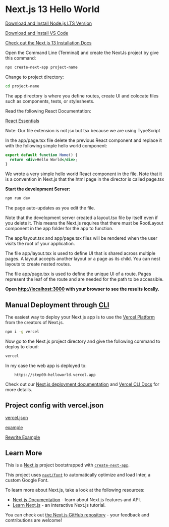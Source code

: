 # Next.js 13 Hello World

[Download and Install Node.js LTS Version](https://nodejs.org/en/download/)

[Download and Install VS Code](https://code.visualstudio.com/download)

[Check out the Next.js 13 Installation Docs](https://nextjs.org/docs/getting-started/installation)

Open the Command Line (Terminal) and create the NextJs project by give this command:

```bash
npx create-next-app project-name
```

Change to project directory:

```bash
cd project-name
```

The app directory is where you define routes, create UI and colocate files such as components, tests, or stylesheets.

Read the following React Documentation:

[React Essentials](https://nextjs.org/docs/getting-started/react-essentials)

Note: Our file extension is not jsx but tsx because we are using
TypeScript

In the app/page.tsx file delete the previous React component and replace it with the following simple hello world component:

```jsx
export default function Home() {
  return <div>Hello World</div>;
}
```

We wrote a very simple hello world React component in the file. Note that it is a convention in Next.js that the html page in the director is called page.tsx

**Start the development Server:**

```bash
npm run dev
```

The page auto-updates as you edit the file.

Note that the development server created a layout.tsx file by itself even if you delete it. This means the Next.js requires that there must be RootLayout component in the app folder for the app to function.

The app/layout.tsx and app/page.tsx files will be rendered when the user visits the root of your application.

The file app/layout.tsx is used to define UI that is shared across multiple pages. A layout accepts another layout or a page as its child. You can nest layouts to create nested routes.

The file app/page.tsx is used to define the unique UI of a route. Pages represent the leaf of the route and are needed for the path to be accessible.

**Open [http://localhost:3000](http://localhost:3000) with your browser to see the results locally.**

## Manual Deployment through [CLI](https://vercel.com/cli)

The easiest way to deploy your Next.js app is to use the [Vercel Platform](https://vercel.com/new?utm_medium=default-template&filter=next.js&utm_source=create-next-app&utm_campaign=create-next-app-readme) from the creators of Next.js.

```bash
npm i -g vercel
```

Now go to the Next.js project directory and give the following command to deploy to cloud:

```bash
vercel
```

In my case the web app is deployed to:

        https://step00-helloworld.vercel.app

Check out our [Next.js deployment documentation](https://nextjs.org/docs/deployment) and [Vercel CLI Docs](https://vercel.com/docs/cli) for more details.

## Project config with vercel.json

[vercel.json](https://vercel.com/docs/project-configuration)

[example](https://github.com/grand-stack/grand-stack-starter/blob/master/vercel.json)

[Rewrite Example](https://stackoverflow.com/questions/73607646/problems-mounting-a-vercel-nextjs-project-as-a-subdirectory-of-a-different-verce)

## Learn More

This is a [Next.js](https://nextjs.org/) project bootstrapped with [`create-next-app`](https://github.com/vercel/next.js/tree/canary/packages/create-next-app).

This project uses [`next/font`](https://nextjs.org/docs/basic-features/font-optimization) to automatically optimize and load Inter, a custom Google Font.

To learn more about Next.js, take a look at the following resources:

- [Next.js Documentation](https://nextjs.org/docs) - learn about Next.js features and API.
- [Learn Next.js](https://nextjs.org/learn) - an interactive Next.js tutorial.

You can check out [the Next.js GitHub repository](https://github.com/vercel/next.js/) - your feedback and contributions are welcome!
